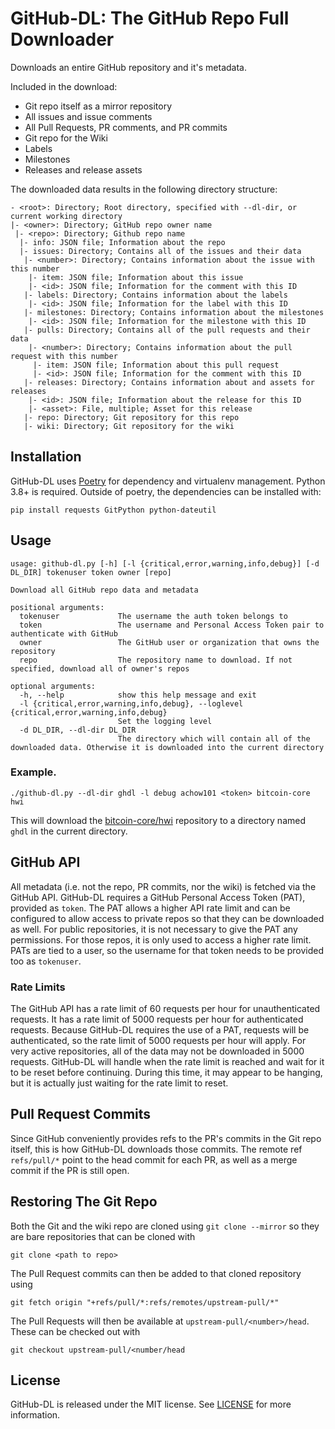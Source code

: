 # GitHub-DL: The GitHub Repo Full Downloader

Downloads an entire GitHub repository and it's metadata.

Included in the download:
* Git repo itself as a mirror repository
* All issues and issue comments
* All Pull Requests, PR comments, and PR commits
* Git repo for the Wiki
* Labels
* Milestones
* Releases and release assets

The downloaded data results in the following directory structure:
```
- <root>: Directory; Root directory, specified with --dl-dir, or current working directory
|- <owner>: Directory; GitHub repo owner name
 |- <repo>: Directory; Github repo name
  |- info: JSON file; Information about the repo
  |- issues: Directory; Contains all of the issues and their data
   |- <number>: Directory; Contains information about the issue with this number
    |- item: JSON file; Information about this issue
    |- <id>: JSON file; Information for the comment with this ID
   |- labels: Directory; Contains information about the labels
    |- <id>: JSON file; Information for the label with this ID
   |- milestones: Directory; Contains information about the milestones
    |- <id>: JSON file; Information for the milestone with this ID
   |- pulls: Directory; Contains all of the pull requests and their data
    |- <number>: Directory; Contains information about the pull request with this number
     |- item: JSON file; Information about this pull request
     |- <id>: JSON file; Information for the comment with this ID
   |- releases: Directory; Contains information about and assets for releases
    |- <id>: JSON file; Information about the release for this ID
    |- <asset>: File, multiple; Asset for this release
   |- repo: Directory; Git repository for this repo
   |- wiki: Directory; Git repository for the wiki
```

## Installation

GitHub-DL uses [Poetry](https://python-poetry.org/) for dependency and virtualenv management.
Python 3.8+ is required.
Outside of poetry, the dependencies can be installed with:

```
pip install requests GitPython python-dateutil
```

## Usage

```
usage: github-dl.py [-h] [-l {critical,error,warning,info,debug}] [-d DL_DIR] tokenuser token owner [repo]

Download all GitHub repo data and metadata

positional arguments:
  tokenuser             The username the auth token belongs to
  token                 The username and Personal Access Token pair to authenticate with GitHub
  owner                 The GitHub user or organization that owns the repository
  repo                  The repository name to download. If not specified, download all of owner's repos

optional arguments:
  -h, --help            show this help message and exit
  -l {critical,error,warning,info,debug}, --loglevel {critical,error,warning,info,debug}
                        Set the logging level
  -d DL_DIR, --dl-dir DL_DIR
                        The directory which will contain all of the downloaded data. Otherwise it is downloaded into the current directory
```

### Example.

```
./github-dl.py --dl-dir ghdl -l debug achow101 <token> bitcoin-core hwi
```

This will download the [bitcoin-core/hwi](https://github.com/bitcoin-core/hwi) repository to a directory named `ghdl` in the current directory.

## GitHub API

All metadata (i.e. not the repo, PR commits, nor the wiki) is fetched via the GitHub API.
GitHub-DL requires a GitHub Personal Access Token (PAT), provided as `token`.
The PAT allows a higher API rate limit and can be configured to allow access to private repos so that they can be downloaded as well.
For public repositories, it is not necessary to give the PAT any permissions.
For those repos, it is only used to access a higher rate limit.
PATs are tied to a user, so the username for that token needs to be provided too as `tokenuser`.

### Rate Limits

The GitHub API has a rate limit of 60 requests per hour for unauthenticated requests.
It has a rate limit of 5000 requests per hour for authenticated requests.
Because GitHub-DL requires the use of a PAT, requests will be authenticated, so the rate limit of 5000 requests per hour will apply.
For very active repositories, all of the data may not be downloaded in 5000 requests.
GitHub-DL will handle when the rate limit is reached and wait for it to be reset before continuing.
During this time, it may appear to be hanging, but it is actually just waiting for the rate limit to reset.

## Pull Request Commits

Since GitHub conveniently provides refs to the PR's commits in the Git repo itself, this is how GitHub-DL downloads those commits.
The remote ref `refs/pull/*` point to the head commit for each PR, as well as a merge commit if the PR is still open.

## Restoring The Git Repo

Both the Git and the wiki repo are cloned using `git clone --mirror` so they are bare repositories that can be cloned with

```
git clone <path to repo>
```

The Pull Request commits can then be added to that cloned repository using

```
git fetch origin "+refs/pull/*:refs/remotes/upstream-pull/*"
```

The Pull Requests will then be available at `upstream-pull/<number>/head`.
These can be checked out with

```
git checkout upstream-pull/<number/head
```

## License

GitHub-DL is released under the MIT license. See [LICENSE](LICENSE) for more information.
